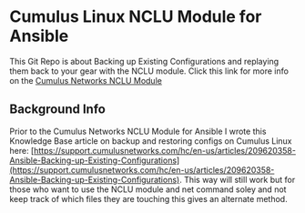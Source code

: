 # Cumulus Linux NCLU Module for Ansible
This Git Repo is about Backing up Existing Configurations and replaying them back to your gear with the NCLU module.  Click this link for more info on the [Cumulus Networks NCLU Module](http://docs.ansible.com/ansible/latest/nclu_module.html)



## Background Info

Prior to the Cumulus Networks NCLU Module for Ansible I wrote this Knowledge Base article on backup and restoring configs on Cumulus Linux here: [https://support.cumulusnetworks.com/hc/en-us/articles/209620358-Ansible-Backing-up-Existing-Configurations](https://support.cumulusnetworks.com/hc/en-us/articles/209620358-Ansible-Backing-up-Existing-Configurations).  This way will still work but for those who want to use the NCLU module and net command soley and not keep track of which files they are touching this gives an alternate method.
